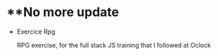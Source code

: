 # **No more update

-  Exercice Rpg  

    RPG exercise, for the full stack JS training that I followed at Oclock
